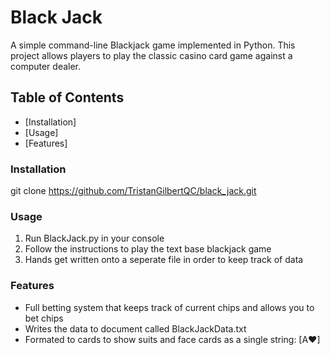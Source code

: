 # Black Jack

A simple command-line Blackjack game implemented in Python. This project allows players to play the classic casino card game against a computer dealer.

## Table of Contents

- [Installation]
- [Usage]
- [Features]

### Installation

git clone https://github.com/TristanGilbertQC/black_jack.git

### Usage

1) Run BlackJack.py in your console
2) Follow the instructions to play the text base blackjack game
3) Hands get written onto a seperate file in order to keep track of data

### Features

- Full betting system that keeps track of current chips and allows you to bet chips
- Writes the data to document called BlackJackData.txt
- Formated to cards to show suits and face cards as a single string: [A♥]



